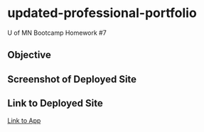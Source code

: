 # updated-professional-portfolio
U of MN Bootcamp Homework #7

## Objective


## Screenshot of Deployed Site


## Link to Deployed Site

[Link to App](https://tcrear.github.io/updated-professional-portfolio/)